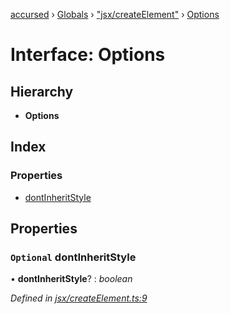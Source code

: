 [accursed](../README.md) › [Globals](../globals.md) › ["jsx/createElement"](../modules/_jsx_createelement_.md) › [Options](_jsx_createelement_.options.md)

# Interface: Options

## Hierarchy

* **Options**

## Index

### Properties

* [dontInheritStyle](_jsx_createelement_.options.md#optional-dontinheritstyle)

## Properties

### `Optional` dontInheritStyle

• **dontInheritStyle**? : *boolean*

*Defined in [jsx/createElement.ts:9](https://github.com/cancerberoSgx/accursed/blob/5b2518e/src/jsx/createElement.ts#L9)*

